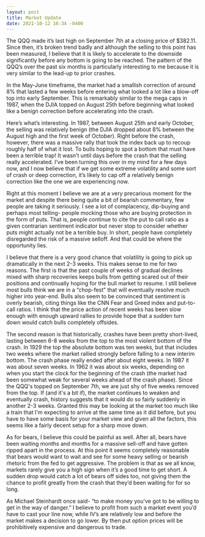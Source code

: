 ```yaml
---
layout: post
title: Market Update
date: 2021-10-12 16:34 -0400
---
```


The QQQ made it’s last high on September 7th at a closing price of $382.11. Since then, it’s broken trend badly and although the selling to this point has been measured, I believe that it is likely to accelerate to the downside significantly before any bottom is going to be reached. The pattern of the QQQ’s over the past six months is particularly interesting to me because it is very similar to the lead-up to prior crashes.

In the May-June timeframe, the market had a smallish correction of around 8% that lasted a few weeks before entering what looked a lot like a blow-off top into early September. This is remarkably similar to the mega caps in 1987, when the DJIA topped on August 25th before beginning what looked like a benign correction before accelerating into the crash.

Here’s what’s interesting. In 1987, between August 25th and early October, the selling was relatively benign (the DJIA dropped about 8% between the August high and the first week of October). Right before the crash, however, there was a massive rally that took the index back up to recoup roughly half of what it lost. To bulls hoping to spot a bottom that must have been a terrible trap! It wasn’t until days before the crash that the selling really accelerated. I’ve been turning this over in my mind for a few days now, and I now believe that if we get some extreme volatility and some sort of crash or deep correction, it’s likely to cap off a relatively benign correction like the one we are experiencing now.

Right at this moment I believe we are at a very precarious moment for the market and despite there being quite a bit of bearish commentary, few people are taking it seriously. I see a lot of complacency, dip-buying and perhaps most telling- people mocking those who are buying protection in the form of puts. That is, people continue to cite the put to call ratio as a given contrarian sentiment indicator but never stop to consider whether puts might actually not be a terrible buy. In short, people have completely disregarded the risk of a massive selloff. And that could be where the opportunity lies.

I believe that there is a very good chance that volatility is going to pick up dramatically in the next 2-3 weeks. This makes sense to me for two reasons. The first is that the past couple of weeks of gradual declines mixed with sharp recoveries keeps bulls from getting scared out of their positions and continually hoping for the bull market to resume. I still believe most bulls think we are in a “chop-fest” that will eventually resolve much higher into year-end. Bulls also seem to be convinced that sentiment is overly bearish, citing things like the CNN Fear and Greed index and put-to-call ratios. I think that the price action of recent weeks has been slow enough with enough upward rallies to provide hope that a sudden turn down would catch bulls completely offsides.

The second reason is that historically, crashes have been pretty short-lived, lasting between 6-8 weeks from the top to the most violent bottom of the crash. In 1929 the top the absolute bottom was ten weeks, but that includes two weeks where the market rallied strongly before falling to a new interim bottom. The crash phase really ended after about eight weeks. In 1987 it was about seven weeks. In 1962 it was about six weeks, depending on when you start the clock for the beginning of the crash (the market had been somewhat weak for several weeks ahead of the crash phase). Since the QQQ's topped on September 7th, we are just shy of five weeks removed from the top. If (and it's a bit if), the market continues to weaken and eventually crash, history suggests that it would do so fairly suddenly in another 2-3 weeks. Granted this may be looking at the market too much like a train that I'm expecting to arrive at the same time as it did before, but you have to have some basis for your market view and given all the factors, this seems like a fairly decent setup for a sharp move down.

As for bears, I believe this could be painful as well. After all, bears have been waiting months and months for a massive sell-off and have gotten ripped apart in the process. At this point it seems completely reasonable that bears would want to wait and see for some heavy selling or bearish rhetoric from the fed to get aggressive. The problem is that as we all know, markets rarely give you a high sign when it’s a good time to get short. A sudden drop would catch a lot of bears off sides too, not giving them the chance to profit greatly from the crash that they’d been waiting for for so long.

As Michael Steinhardt once said- “to make money you’ve got to be willing to get in the way of danger.” I believe to profit from such a market event you’d have to cast your line now, while IV’s are relatively low and before the market makes a decision to go lower. By then put option prices will be prohibitively expensive and dangerous to trade.
